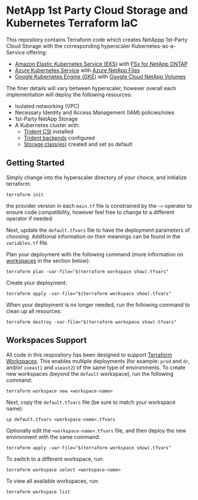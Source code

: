 # NetApp 1st Party Cloud Storage and Kubernetes Terraform IaC

This repository contains Terraform code which creates NetAppp 1st-Party Cloud Storage with the corresponding hyperscaler Kubernetes-as-a-Service offering:

* [Amazon Elastic Kubernetes Service (EKS)](https://aws.amazon.com/eks/) with [FSx for NetApp ONTAP](https://aws.amazon.com/fsx/netapp-ontap/)
* [Azure Kubernetes Service](https://azure.microsoft.com/products/kubernetes-service) with [Azure NetApp Files](https://azure.microsoft.com/products/netapp)
* [Google Kubernetes Engine (GKE)](https://cloud.google.com/kubernetes-engine) with [Google Cloud NetApp Volumes](https://cloud.google.com/netapp-volumes)

The finer details will vary between hyperscaler, however overall each implementation will deploy the following resources:

* Isolated networking (VPC)
* Necessary Identity and Access Management (IAM) policies/roles
* 1st-Party NetApp Storage
* A Kubernetes cluster with:
  * [Trident CSI](https://docs.netapp.com/us-en/netapp-solutions/containers/rh-os-n_overview_trident.html) installed
  * [Trident backends](https://docs.netapp.com/us-en/trident/trident-use/backends.html) configured
  * [Storage class(es)](https://kubernetes.io/docs/concepts/storage/storage-classes/) created and set as default

## Getting Started

Simply change into the hyperscaler directory of your choice, and initialize terraform:

```text
terraform init
```

the provider version in each `main.tf` file is constrained by the `~>` operator to ensure code compatibility, however feel free to change to a different operator if needed.

Next, update the `default.tfvars` file to have the deployment parameters of choosing. Additional information on their meanings can be found in the `variables.tf` file.

Plan your deployment with the following command (more information on [workspaces](#workspaces-support) in the section below):

```text
terraform plan -var-file="$(terraform workspace show).tfvars"
```

Create your deployment:

```text
terraform apply -var-file="$(terraform workspace show).tfvars"
```

When your deployment is no longer needed, run the following command to clean up all resources:

```text
terraform destroy -var-file="$(terraform workspace show).tfvars"
```

## Workspaces Support

All code in this respository has been designed to support [Terraform Workspaces](https://developer.hashicorp.com/terraform/cli/workspaces). This enables multiple deployments (for example: `prod` and `dr`, and/or `useast1` and `useast2`) of the same type of environments. To create new workspaces (beyond the `default` workspace), run the following command:

```text
terraform workspace new <workspace-name>
```

Next, copy the `default.tfvars` file (be sure to match your workspace name):

```text
cp default.tfvars <workspace-name>.tfvars
```

Optionally edit the `<workspace-name>.tfvars` file, and then deploy the new environment with the same command:

```text
terraform apply -var-file="$(terraform workspace show).tfvars"
```

To switch to a different workspace, run:

```text
terraform workspace select <workspace-name>
```

To view all available workspaces, run:

```text
terraform workspace list
```
